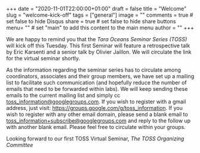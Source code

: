 +++
date = "2020-11-01T22:00:00+01:00"
draft = false
title = "Welcome"
slug = "welcome-kick-off"
tags = ["general"]
image = ""
comments = true	# set false to hide Disqus
share = true	# set false to hide share buttons
menu= ""		# set "main" to add this content to the main menu
author = ""
+++

We are happy to remind you that the *_Tara_ Oceans Seminar Series (TOSS)* will kick off this Tuesday. This first Seminar will feature a retrospective talk by Eric Karsenti and a senior talk by Olivier Jaillon. We will circulate the link for the virtual seminar shortly.

As the information regarding the seminar series has to circulate among coordinators, associates and their group members, we have set up a mailing list to facilitate such communication (and hopefully reduce the number of emails that need to be forwarded within labs). We will keep sending these emails to the current mailing list and simply cc toss_information@googlegroups.com.
If you wish to register with a gmail address, just visit: https://groups.google.com/g/toss_information.
If you wish to register with any other email domain, please send a blank email to toss_information+subscribe@googlegroups.com and reply to the follow up with another blank email.
Please feel free to circulate within your groups.
 
 
Looking forward to our first TOSS Virtual Seminar,
_The TOSS Organizing Committee_

